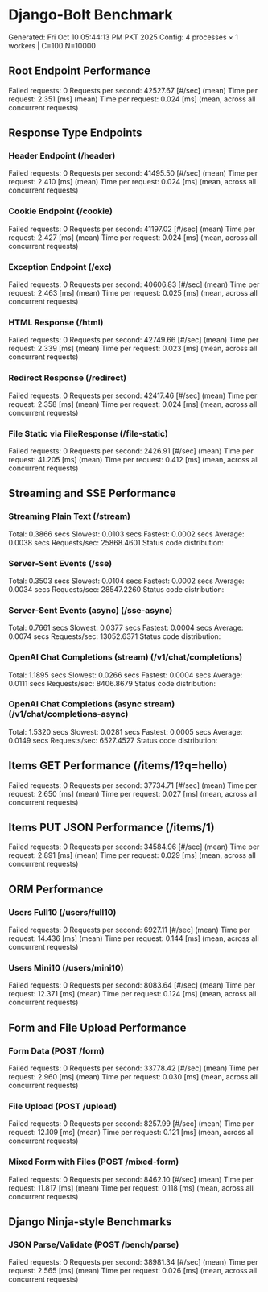# Django-Bolt Benchmark
Generated: Fri Oct 10 05:44:13 PM PKT 2025
Config: 4 processes × 1 workers | C=100 N=10000

## Root Endpoint Performance
Failed requests:        0
Requests per second:    42527.67 [#/sec] (mean)
Time per request:       2.351 [ms] (mean)
Time per request:       0.024 [ms] (mean, across all concurrent requests)

## Response Type Endpoints
### Header Endpoint (/header)
Failed requests:        0
Requests per second:    41495.50 [#/sec] (mean)
Time per request:       2.410 [ms] (mean)
Time per request:       0.024 [ms] (mean, across all concurrent requests)
### Cookie Endpoint (/cookie)
Failed requests:        0
Requests per second:    41197.02 [#/sec] (mean)
Time per request:       2.427 [ms] (mean)
Time per request:       0.024 [ms] (mean, across all concurrent requests)
### Exception Endpoint (/exc)
Failed requests:        0
Requests per second:    40606.83 [#/sec] (mean)
Time per request:       2.463 [ms] (mean)
Time per request:       0.025 [ms] (mean, across all concurrent requests)
### HTML Response (/html)
Failed requests:        0
Requests per second:    42749.66 [#/sec] (mean)
Time per request:       2.339 [ms] (mean)
Time per request:       0.023 [ms] (mean, across all concurrent requests)
### Redirect Response (/redirect)
Failed requests:        0
Requests per second:    42417.46 [#/sec] (mean)
Time per request:       2.358 [ms] (mean)
Time per request:       0.024 [ms] (mean, across all concurrent requests)
### File Static via FileResponse (/file-static)
Failed requests:        0
Requests per second:    2426.91 [#/sec] (mean)
Time per request:       41.205 [ms] (mean)
Time per request:       0.412 [ms] (mean, across all concurrent requests)

## Streaming and SSE Performance
### Streaming Plain Text (/stream)
  Total:	0.3866 secs
  Slowest:	0.0103 secs
  Fastest:	0.0002 secs
  Average:	0.0038 secs
  Requests/sec:	25868.4601
Status code distribution:
### Server-Sent Events (/sse)
  Total:	0.3503 secs
  Slowest:	0.0104 secs
  Fastest:	0.0002 secs
  Average:	0.0034 secs
  Requests/sec:	28547.2260
Status code distribution:
### Server-Sent Events (async) (/sse-async)
  Total:	0.7661 secs
  Slowest:	0.0377 secs
  Fastest:	0.0004 secs
  Average:	0.0074 secs
  Requests/sec:	13052.6371
Status code distribution:
### OpenAI Chat Completions (stream) (/v1/chat/completions)
  Total:	1.1895 secs
  Slowest:	0.0266 secs
  Fastest:	0.0004 secs
  Average:	0.0111 secs
  Requests/sec:	8406.8679
Status code distribution:
### OpenAI Chat Completions (async stream) (/v1/chat/completions-async)
  Total:	1.5320 secs
  Slowest:	0.0281 secs
  Fastest:	0.0005 secs
  Average:	0.0149 secs
  Requests/sec:	6527.4527
Status code distribution:

## Items GET Performance (/items/1?q=hello)
Failed requests:        0
Requests per second:    37734.71 [#/sec] (mean)
Time per request:       2.650 [ms] (mean)
Time per request:       0.027 [ms] (mean, across all concurrent requests)

## Items PUT JSON Performance (/items/1)
Failed requests:        0
Requests per second:    34584.96 [#/sec] (mean)
Time per request:       2.891 [ms] (mean)
Time per request:       0.029 [ms] (mean, across all concurrent requests)

## ORM Performance
### Users Full10 (/users/full10)
Failed requests:        0
Requests per second:    6927.11 [#/sec] (mean)
Time per request:       14.436 [ms] (mean)
Time per request:       0.144 [ms] (mean, across all concurrent requests)
### Users Mini10 (/users/mini10)
Failed requests:        0
Requests per second:    8083.64 [#/sec] (mean)
Time per request:       12.371 [ms] (mean)
Time per request:       0.124 [ms] (mean, across all concurrent requests)

## Form and File Upload Performance
### Form Data (POST /form)
Failed requests:        0
Requests per second:    33778.42 [#/sec] (mean)
Time per request:       2.960 [ms] (mean)
Time per request:       0.030 [ms] (mean, across all concurrent requests)
### File Upload (POST /upload)
Failed requests:        0
Requests per second:    8257.99 [#/sec] (mean)
Time per request:       12.109 [ms] (mean)
Time per request:       0.121 [ms] (mean, across all concurrent requests)
### Mixed Form with Files (POST /mixed-form)
Failed requests:        0
Requests per second:    8462.10 [#/sec] (mean)
Time per request:       11.817 [ms] (mean)
Time per request:       0.118 [ms] (mean, across all concurrent requests)

## Django Ninja-style Benchmarks
### JSON Parse/Validate (POST /bench/parse)
Failed requests:        0
Requests per second:    38981.34 [#/sec] (mean)
Time per request:       2.565 [ms] (mean)
Time per request:       0.026 [ms] (mean, across all concurrent requests)
